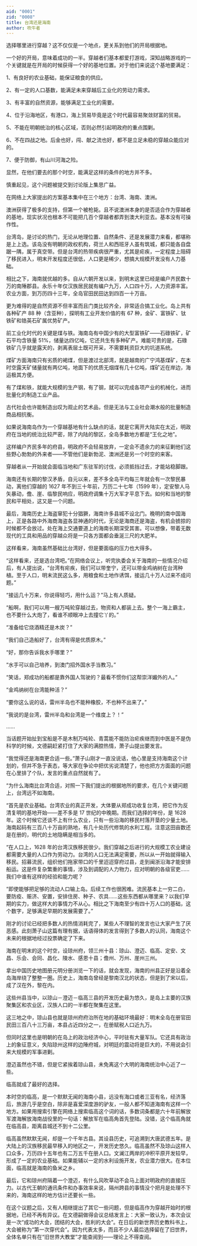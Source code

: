 ```yaml
---
aid: "0001"
zid: "0008"
title: 台湾还是海南
author: 吹牛者
---
```


选择哪里进行穿越？这不仅仅是一个地点，更关系到他们的开局根据地。

一个好的开局，意味着成功的一半。穿越者们基本都爱打游戏，深知战略游戏的一个关键就是在开局的时候获得一个好的基地位置。对于他们来说这个基地要满足：

1、有良好的农业基础，能保证粮食的供应。

2、有一定的人口基数，能满足未来穿越后工业化的劳动力需求。

3、有丰富的自然资源，能够满足工业化的需要。

4、位于沿海地区，有港口，海上贸易毕竟是这个时代最容易聚敛财富的贸易。

5、不能在明朝统治的核心区域，否则必然引起明政府的重点围剿。

6、不在四战之地。后金也好，闯、献之流也好，都不是立足未稳的穿越众能应对的。

7、便于防御，有山川河海之险。

显然，在他们要去的那个时空，能满足这样的条件的地方并不多。

慎重起见，这个问题被提交到讨论版上集思广益。

在网络上大家提出的方案基本集中在三个地方：台湾、海南、澳洲。

澳洲获得了极多的支持，但第一个被枪毙。且不说澳洲本身的是否适合作为穿越者的基地，现实状况也根本不可能把几百个穿越者都弄到澳大利亚去。基本没有可操作性。

台湾岛，是讨论的热门，无论从地理位置、自然条件、还是发展潜力来看，都堪称是上上选。该岛没有明朝的政权机构，荷兰人和西班牙人虽有筑城，都只能各自盘踞一隅，属于真空带。但是台湾的热带疾病很严重，尤其是疟疾，一定程度上阻碍了移民进入，明末开发程度还很低，人口更是稀少，想搞大规模开发没有人力基础。

相比之下，海南就优越的多。自从六朝开发以来，到明末这里已经是编户齐民数十万的南陲郡县。永乐十年仅汉族居民就有编户九万，人口四十万，人力资源丰富。农业方面，到万历四十三年，全岛官田民田达到四百一十万亩。

更为难得的是自然资源不但丰富而且门类比较齐全，非常适合搞工业化。岛上共有各种矿产 88 种（含亚种），探明有工业开发价值的有 67 种，金矿、富铁矿、钛铁矿和锆英石矿属优势矿产。

前工业化时代的关键是煤与铁。海南岛有中国少有的大型富铁矿——石碌铁矿，矿石平均含铁量 51%，储量达四亿吨，它还共生有多种矿产。难能可贵的是，石碌铁矿几乎就是露天的，剥离表层土既可开采，不需要耗资巨大的坑道系统。

煤矿方面海南只有劣质的褐煤，但是渡过北部湾，就是越南的广宁鸿基煤矿，在本时空露天矿储量就有两亿吨，地面下的优质无烟煤有几十亿吨，煤矿近在岸边，海运极其方便。

有了煤和铁，就能大规模的生产钢，有了钢，就可以完成各项产业的机械化，进而批量化的制造工业产品。

古代社会也许能制造出叹为观止的艺术品，但是无法与工业社会潮水般的批量制造商品相抗衡。

如果说海南岛作为一个穿越基地有什么缺点的话，就是它离开大陆实在太近，明政府在当地的统治比较严密，除了内陆的黎区，全岛多数地方都是“王化之地”。

这样编户齐民多年的府县，明政府不会轻易放弃，一定会不遗余力的来征剿他们这些野心勃勃的外来者——不管他们是新勃泥、澳洲还是另一个时空的来客。

穿越者从一开始就会面临当地和广东驻军的讨伐，必须抵挡过去，才能站稳脚跟。

海南还有长期的黎汉矛盾，自元以来，差不多全岛平均每三年就会有一次黎民暴动，离他们穿越的 1627 年不到三十年前，万历二十七年（1599 年），定安黎人马矢暴动，儋、崖、临黎民响应，明政府调集十万大军才平息下去。如何和当地的黎民和平相处，这又是一个问题。

最后，海南历史上海盗窜犯十分猖獗，海南许多县城不设北门。晚明的南中国海上，正是各路中外海商海盗各显神通的时代，无论是海商还是海盗，有机会掳掠的时候都不会放过。处在海上交通要道上的海南长期深受其害。可以想像，带着无数现代的工具和用品的穿越众将是一只各方面都会垂涎三尺的大肥羊。

这样看来，海南虽然基础比台湾好，但是要面临的压力也大得多。

“这样看来，还是选台湾吧。”在网络会议上，听完执委会关于海南的一些情况介绍后，有人提出说，“台湾有疟疾，我们可以带奎宁，还可以带金鸡纳树在台湾种植。至于人口，明末流民这么多，用粮食和土地作诱饵，接运几十万人过来不成问题。”

“接运几十万来，你说得轻巧，用什么运？”马上有人质疑。

“船啊，我们可以用一艘万吨轮穿越过去，物资和人都装上去。整个一海上霸主，也不要什么大炮了，看谁不顺眼冲上去撞它丫的。”

“准备给它烧酒精还是木炭？”

“我们自己造船好了，台湾有得是优质原木。”

“好，那你告诉我水手哪里？”

“水手可以自己培养，到澳门招外国水手当教习。”

“笑话，郑成功的船都是靠外国人驾驶的？最看不惯你们这帮崇洋媚外的人。”

“金鸡纳树在台湾能种活？”

“要你这么说的话，雷州半岛也不能种橡胶，不也种不出来了。”

“我说的是台湾，雷州半岛和台湾是一个维度上？！”

……

当话题开始扯到宝船是不是木制万吨轮、青蒿能不能防治疟疾继而到中医是不是伪科学的时候，文德嗣赶紧打住了大家的满腔热情，萧子山提出要发言。

“我觉得还是海南更合适一些。”萧子山刚才一直没说话，他心里是支持海南这个计划的，但并不急于表态，等大家在争论中把优劣说清楚了，他也把方方面面的问题在心里排了个队，发言的重点自然就有了。

“为什么海南比台湾合适，对照一下我们提出的根据地所的要求，在几个关键问题上，台湾远不如海南。

“首先是农业基础。台湾农业的真正开发，大体要从郑成功收复台湾，把它作为反清复明的基地开始——差不多是 17 世纪的中晚期。而我们选择的年份，是 1628 年。这个时候它还谈不上有什么农业，只有一些沿海的移民村落开垦的少量土地。海南起码有三百八十万亩的熟地，有几十处历代修筑的水利工程。注意这田亩数还是在册的，明代的土地隐瞒是相当多的。

“在人口上，1628 年的台湾汉族移民很少。我们穿越之后进行的大规模工农业建设都需要大量的人口作为劳动力。台湾的人口无法满足需要，所以从一开始就得输入移民。招募流民，组织他们拖家带口的千里迢迢穿府过县，走到闽浙沿海才能安排船运。这是件复杂繁重的事情，涉及到调配的人力物力，应对明朝的各级官吏……我们中谁有这样的经验和能力呢？

“即使能够把足够的流动人口输上岛。后续工作也很困难。流民基本上一穷二白，要防疫、赈济、安置，安排住房、种子、农具……这些东西都从哪里来？以我们早期的实力，做这样大的事情力不从心。相比之下海南至少有四十万人口的基础，这个数字，足够满足早期的发展需要了。”

刚才的讨论已经把多数人的热情消耗完了，某些人不理智的发言也让大家产生了厌恶感。此刻萧子山这篇有理有据，话语得体的发言得到了多数人的认同，海南这个未来的根据地经过投票确定了下来。

海南在明末的这个时空，设琼州府，领三州十县：琼山、澄迈、临高、定安、文昌、乐会、会同、昌化、陵水、感恩十县；儋州、万州、崖州三州。

拿出中国历史地图册元明分册浏览一下的话，就会发现，海南的州县正好是沿着全岛海岸绕了整整一圈。历史上，海南岛曾经是黎南汉北的状态，但是到了宋以后，成了汉在外，黎在内。

这些州县当中，以琼山－澄迈－临高三县的开发历史最为悠久，是岛上主要的汉族聚集区和农业区，汉族人口的一半都在聚集在这里。

这三地之中，琼山县也就是琼州府府治所在地的基础环境最好：明末全岛在册官田民田三百八十三万亩，本县占近四分之一，在册赋税人口近九万。

但同时这里也是明朝的在岛上的政治经济中心，平时驻有大量军队。它还具有政治上的象征意义，失陷琼州这样的边陲府城，对明廷的震动将是巨大的，不用说会引来大规模的军事进剿。

澄迈虽然也不错，但是它紧挨着琼山县，未免离这个大明的海南统治中心近了一些。

临高就成了最好的选择。

本时空的临高，是一个默默无闻的海南小县，远没有海口或者三亚有名，经济落后，旅游几乎是空白，除非是喜爱深度游的驴友，一般人都不知道海南有这样一个地方。如果用搜索引擎在网络上搜索临高这个词的话，多数词条都是六十年前解放军渡海解放海南战役里的一句话：解放军在临高角首先登陆。没错，这个临高角就在临高县，距离县城还不到十二公里。

临高虽然默默无闻，却是一个千年古县。其设县历史，可追溯到大唐武德五年。是大陆上的汉族移民最早移入的地区之一，开发历史悠久。临高虽然不及琼山这样人口众多，万历四十五年也有二万五千在册人口。文澜江两岸的冲积平原开发较早，形成了一定的农业基础。如果能辅以一定的水利设施开发，农业潜力很大。在本位面，临高就是海南的鱼米之乡。

最后，它和琼州府隔着一个澄迈，有什么风吹草动不会马上面对明政府的直接压力。以古代王朝的通讯条件和办事效率来说，隔州跨县的事情没个把月是处理不下来的，海南这样的地方估计还要长一些。

在这个议题之后，又有人相继提出了其它一些问题，但是临高作为穿越开始时的根据地，已经不再有异议。在文德嗣做得会议总结发言上：大家一致认为，本次会议是一次“成功的大会，团结的大会，胜利的大会”。在日后的新世界历史教科书上，大会被称为“第一次穿代会”。因为代表太多，而且不少人最后选择留在了旧世界，全体名单只有在“旧世界大教堂”才能查阅到——理论上不得查阅。
